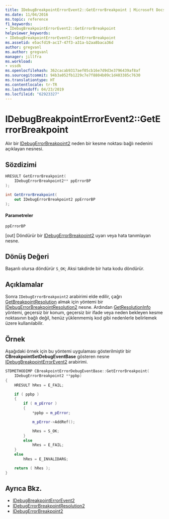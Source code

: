 ```yaml
---
title: IDebugBreakpointErrorEvent2::GetErrorBreakpoint | Microsoft Docs
ms.date: 11/04/2016
ms.topic: reference
f1_keywords:
- IDebugBreakpointErrorEvent2::GetErrorBreakpoint
helpviewer_keywords:
- IDebugBreakpointErrorEvent2::GetErrorBreakpoint
ms.assetid: e5acfd19-ac17-47f3-a31a-b2aa8baca36d
author: gregvanl
ms.author: gregvanl
manager: jillfra
ms.workload:
- vssdk
ms.openlocfilehash: 362cacab9317aef05cb16e7d9d3e3796439af8af
ms.sourcegitcommit: 94b3a052fb1229c7e7f8804b09c1d403385c7630
ms.translationtype: HT
ms.contentlocale: tr-TR
ms.lasthandoff: 04/23/2019
ms.locfileid: "62923327"
---
```

# <a name="idebugbreakpointerrorevent2geterrorbreakpoint"></a>IDebugBreakpointErrorEvent2::GetErrorBreakpoint
Alır bir [IDebugErrorBreakpoint2](../../../extensibility/debugger/reference/idebugerrorbreakpoint2.md) neden bir kesme noktası bağlı nedenini açıklayan nesnesi.

## <a name="syntax"></a>Sözdizimi

```cpp
HRESULT GetErrorBreakpoint( 
    IDebugErrorBreakpoint2** ppErrorBP
);
```

```csharp
int GetErrorBreakpoint( 
    out IDebugErrorBreakpoint2 ppErrorBP
);
```

#### <a name="parameters"></a>Parametreler
`ppErrorBP`

 [out] Döndürür bir [IDebugErrorBreakpoint2](../../../extensibility/debugger/reference/idebugerrorbreakpoint2.md) uyarı veya hata tanımlayan nesne.

## <a name="return-value"></a>Dönüş Değeri
Başarılı olursa döndürür `S_OK`; Aksi takdirde bir hata kodu döndürür.

## <a name="remarks"></a>Açıklamalar
Sonra `IDebugErrorBreakpoint2` arabirimi elde edilir, çağrı [GetBreakpointResolution](../../../extensibility/debugger/reference/idebugerrorbreakpoint2-getbreakpointresolution.md) almak için yöntemi bir [IDebugErrorBreakpointResolution2](../../../extensibility/debugger/reference/idebugerrorbreakpointresolution2.md) nesne. Ardından [GetResolutionInfo](../../../extensibility/debugger/reference/idebugerrorbreakpointresolution2-getresolutioninfo.md) yöntemi, geçersiz bir konum, geçersiz bir ifade veya neden bekleyen kesme noktasının bağlı değil, henüz yüklenmemiş kod gibi nedenlerle belirlemek üzere kullanılabilir.

## <a name="example"></a>Örnek
Aşağıdaki örnek için bu yöntemi uygulaması gösterilmiştir bir **CBreakpointSetDebugEventBase** gösteren nesne [IDebugBreakpointErrorEvent2](../../../extensibility/debugger/reference/idebugbreakpointerrorevent2.md) arabirimi.

```cpp
STDMETHODIMP CBreakpointErrorDebugEventBase::GetErrorBreakpoint(
    IDebugErrorBreakpoint2 **ppbp)
{
    HRESULT hRes = E_FAIL;

    if ( ppbp )
    {
        if ( m_pError )
        {
            *ppbp = m_pError;

            m_pError->AddRef();

            hRes = S_OK;
        }
        else
            hRes = E_FAIL;
    }
    else
        hRes = E_INVALIDARG;

    return ( hRes );
}
```

## <a name="see-also"></a>Ayrıca Bkz.
- [IDebugBreakpointErrorEvent2](../../../extensibility/debugger/reference/idebugbreakpointerrorevent2.md)
- [IDebugErrorBreakpointResolution2](../../../extensibility/debugger/reference/idebugerrorbreakpointresolution2.md)
- [IDebugErrorBreakpoint2](../../../extensibility/debugger/reference/idebugerrorbreakpoint2.md)
